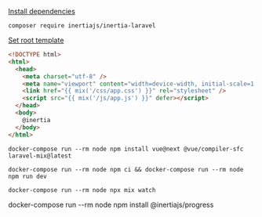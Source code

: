 [Install dependencies](https://inertiajs.com/server-side-setup#install-dependencies)
```shell
composer require inertiajs/inertia-laravel 
```

[Set root template](https://inertiajs.com/server-side-setup#root-template)
```html
<!DOCTYPE html>
<html>
  <head>
    <meta charset="utf-8" />
    <meta name="viewport" content="width=device-width, initial-scale=1.0, maximum-scale=1.0" />
    <link href="{{ mix('/css/app.css') }}" rel="stylesheet" />
    <script src="{{ mix('/js/app.js') }}" defer></script>
  </head>
  <body>
    @inertia
  </body>
</html>
```

```shell
docker-compose run --rm node npm install vue@next @vue/compiler-sfc laravel-mix@latest
```

```shell
docker-compose run --rm node npm ci && docker-compose run --rm node npm run dev
```

```shell
docker-compose run --rm node npx mix watch
```

docker-compose run --rm node npm install @inertiajs/progress
